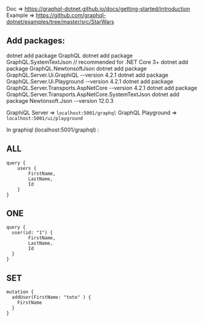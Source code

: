 Doc => https://graphql-dotnet.github.io/docs/getting-started/introduction
Example => https://github.com/graphql-dotnet/examples/tree/master/src/StarWars

## Add packages:
dotnet add package GraphQL
dotnet add package GraphQL.SystemTextJson // recommended for .NET Core 3+
dotnet add package GraphQL.NewtonsoftJson
dotnet add package GraphQL.Server.Ui.GraphiQL --version 4.2.1
dotnet add package GraphQL.Server.Ui.Playground --version 4.2.1
dotnet add package GraphQL.Server.Transports.AspNetCore --version 4.2.1
dotnet add package GraphQL.Server.Transports.AspNetCore.SystemTextJson
dotnet add package Newtonsoft.Json --version 12.0.3

GraphiQL Server     => `localhost:5001/graphql`
GraphQL Playground  => `localhost:5001/ui/playground`

In graphiql (localhost:5001/graphql) :

## ALL
```
query {
    users {
        FirstName,
        LastName,
        Id
    }
}
```

## ONE
```
query {
  user(id: "1") {
        FirstName,
        LastName,
        Id
  }
}
```

## SET
```
mutation {
  addUser(FirstName: "toto" ) {
    FirstName
  }
}
```
